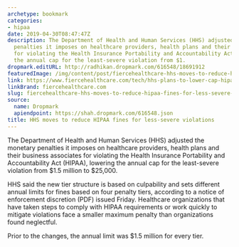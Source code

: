 ```yaml
---
archetype: bookmark
categories:
- hipaa
date: 2019-04-30T08:47:47Z
description: The Department of Health and Human Services (HHS) adjusted the monetary
  penalties it imposes on healthcare providers, health plans and their business associates
  for violating the Health Insurance Portability and Accountability Act (HIPAA), lowering
  the annual cap for the least-severe violation from $1.
dropmark.editURL: http://radhikan.dropmark.com/616548/18691912
featuredImage: /img/content/post/fiercehealthcare-hhs-moves-to-reduce-hipaa-fines-for-less-severe-violations.jpg
link: https://www.fiercehealthcare.com/tech/hhs-plans-to-lower-cap-hipaa-fines
linkBrand: fiercehealthcare.com
slug: fiercehealthcare-hhs-moves-to-reduce-hipaa-fines-for-less-severe-violations
source:
  name: Dropmark
  apiendpoint: https://shah.dropmark.com/616548.json
title: HHS moves to reduce HIPAA fines for less-severe violations
---
```

The Department of Health and Human Services (HHS) adjusted the monetary penalties it imposes on healthcare providers, health plans and their business associates for violating the Health Insurance Portability and Accountability Act (HIPAA), lowering the annual cap for the least-severe violation from $1.5 million to $25,000.

HHS said the new tier structure is based on culpability and sets different annual limits for fines based on four penalty tiers, according to a notice of enforcement discretion (PDF) issued Friday. Healthcare organizations that have taken steps to comply with HIPAA requirements or work quickly to mitigate violations face a smaller maximum penalty than organizations found neglectful.

Prior to the changes, the annual limit was $1.5 million for every tier.

